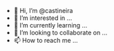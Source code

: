- 👋 Hi, I’m @castineira
- 👀 I’m interested in ...
- 🌱 I’m currently learning ...
- 💞️ I’m looking to collaborate on ...
- 📫 How to reach me ...

<!---
castineira/castineira is a ✨ special ✨ repository because its `README.md` (this file) appears on your GitHub profile.
You can click the Preview link to take a look at your changes.
--->
